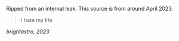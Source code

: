 Ripped from an internal leak.
This source is from around April 2023.
> i hate my life

_brightastro, 2023_
